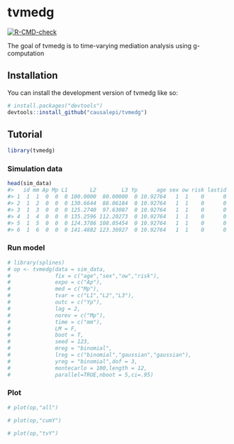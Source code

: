 
<!-- README.md is generated from README.Rmd. Please edit that file -->

# tvmedg

<!-- badges: start -->

[![R-CMD-check](https://github.com/causalepi/tvmedg/actions/workflows/R-CMD-check.yaml/badge.svg)](https://github.com/causalepi/tvmedg/actions/workflows/R-CMD-check.yaml)
<!-- badges: end -->

The goal of tvmedg is to time-varying mediation analysis using
g-computation

## Installation

You can install the development version of tvmedg like so:

``` r
# install.packages("devtools")
devtools::install_github("causalepi/tvmedg")
```

## Tutorial

``` r
library(tvmedg)
```

### Simulation data

``` r
head(sim_data)
#>   id mm Ap Mp L1       L2        L3 Yp      age sex ow risk lastid
#> 1  1  1  0  0  0 100.0000  80.00000  0 10.92764   1  1    0      0
#> 2  1  2  0  0  0 130.6644  88.06184  0 10.92764   1  1    0      0
#> 3  1  3  0  0  0 125.2740  97.63087  0 10.92764   1  1    0      0
#> 4  1  4  0  0  0 135.2596 112.20273  0 10.92764   1  1    0      0
#> 5  1  5  0  0  0 124.3786 108.05454  0 10.92764   1  1    0      0
#> 6  1  6  0  0  0 141.4882 123.36927  0 10.92764   1  1    0      0
```

### Run model

``` r
# library(splines)
# op <- tvmedg(data = sim_data,
#              fix = c("age","sex","ow","risk"),
#              expo = c("Ap"),
#              med = c("Mp"),
#              tvar = c("L1","L2","L3"),
#              outc = c("Yp"),
#              lag = 2,
#              norev = c("Mp"),
#              time = c("mm"),
#              LM = F,
#              boot = T,
#              seed = 123,
#              mreg = "binomial",
#              lreg = c("binomial","gaussian","gaussian"),
#              yreg = "binomial",dof = 3,
#              montecarlo = 100,length = 12,
#              parallel=TRUE,nboot = 5,ci=.95)
```

### Plot

``` r
# plot(op,"all")
```

``` r
# plot(op,"cumY")
```

``` r
# plot(op,"tvY")
```

